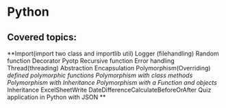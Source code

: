 # Python

## Covered topics:
**Import(import two class and importlib util)
Logger (filehandling)
Random function
Decorator
Pyotp
Recursive function
Error handling
Thread(threading)
Abstraction
Encapsulation
Polymorphism(Overriding)
    _defined polymorphic functions
    Polymorphism with class methods
    Polymorphism with Inheritance
    Polymorphism with a Function and objects_
Inheritance
ExcelSheetWrite
DateDifferenceCalculateBeforeOrAfter
Quiz application in Python with JSON
**
